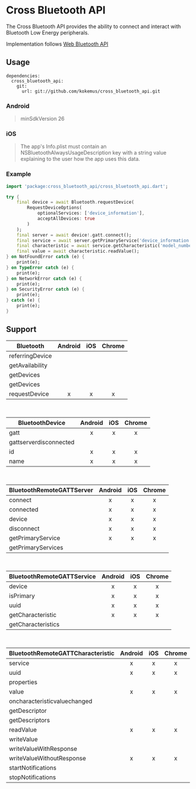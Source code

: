 # Cross Bluetooth API

The Cross Bluetooth API provides the ability to connect and interact with Bluetooth Low Energy peripherals.

Implementation follows [Web Bluetooth API](https://developer.mozilla.org/en-US/docs/Web/API/Web_Bluetooth_API)

## Usage

```
dependencies:
  cross_bluetooth_api:
    git:
      url: git://github.com/kokemus/cross_bluetooth_api.git

```
### Android

> minSdkVersion 26

### iOS

> The app's Info.plist must contain an NSBluetoothAlwaysUsageDescription key with a string value explaining to the user how the app uses this data.

### Example

``` dart
import 'package:cross_bluetooth_api/cross_bluetooth_api.dart';

try {
    final device = await Bluetooth.requestDevice(
        RequestDeviceOptions(
            optionalServices: ['device_information'],
            acceptAllDevices: true
        )
    );
    final server = await device!.gatt.connect();
    final service = await server.getPrimaryService('device_information');
    final characteristic = await service.getCharacteristic('model_number_string');
    final value = await characteristic.readValue();
} on NotFoundError catch (e) {
    print(e);
} on TypeError catch (e) {
    print(e);
} on NetworkError catch (e) {
    print(e);
} on SecurityError catch (e) {
    print(e);
} catch (e) {
    print(e);
}
```

## Support

| Bluetooth  |  Android | iOS  | Chrome |
|---|:---:|:---:|:---:|
| referringDevice |   |   |   |
| getAvailability |   |   |   |
| getDevices |   |   |   |
| getDevices |   |   |   |
| requestDevice | x | x | x |

</br>

| BluetoothDevice  |  Android | iOS  | Chrome |
|---|:---:|:---:|:---:|
| gatt | x | x | x |
| gattserverdisconnected |   |   |   |
| id | x | x | x |
| name | x | x | x |

</br>

| BluetoothRemoteGATTServer  |  Android | iOS  | Chrome |
|---|:---:|:---:|:---:|
| connect | x | x | x |
| connected | x | x | x |
| device | x | x | x |
| disconnect | x | x | x |
| getPrimaryService | x | x | x |
| getPrimaryServices |   |   |   |

</br>

| BluetoothRemoteGATTService  |  Android | iOS  | Chrome |
|---|:---:|:---:|:---:|
| device | x | x | x |
| isPrimary | x | x | x |
| uuid | x | x | x |
| getCharacteristic | x | x | x |
| getCharacteristics |   |   |   |

</br>

| BluetoothRemoteGATTCharacteristic  |  Android | iOS  | Chrome |
|---|:---:|:---:|:---:|
| service | x | x | x |
| uuid | x | x | x |
| properties |  |   |  |
| value | x | x | x |
| oncharacteristicvaluechanged |  |   |  |
| getDescriptor |   |   |   |
| getDescriptors |   |   |   |
| readValue | x | x | x |
| writeValue |  |   |  |
| writeValueWithResponse |  |   |  |
| writeValueWithoutResponse | x | x | x |
| startNotifications |   |   |   |
| stopNotifications |   |   |   |